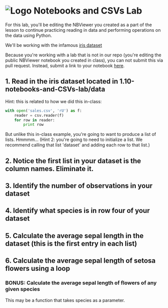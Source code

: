 # ![Logo](https://ga-dash.s3.amazonaws.com/production/assets/logo-9f88ae6c9c3871690e33280fcf557f33.png) Notebooks and CSVs Lab


For this lab, you'll be editing the NBViewer you created as a part of the lesson to continue practicing reading in data and performing operations on the data using Python.

We'll be working with the infamous [iris dataset](https://en.wikipedia.org/wiki/Iris_flower_data_set)

Because you're working with a lab that is not in our repo (you're editing the public NBViewer notebook you created in class), you can not submit this via pull request. Instead, submit a link to your notebook [here](https://docs.google.com/a/generalassemb.ly/forms/d/e/1FAIpQLSeaGfpKtEbqaol4E0-C_m171HyCLkVzBS4oVrBD5fGUyCQKDA/viewform?c=0&w=1).

## 1. Read in the iris dataset located in 1.10-notebooks-and-CSVs-lab/data 

Hint: this is related to how we did this in-class:

```python
with open('sales.csv', 'rU') as f:
    reader = csv.reader(f)
    for row in reader:
        print row
```

But unlike this in-class example, you're going to want to produce a list of lists. Hmmmm...
(Hint 2: you're going to need to initialize a list. We recommend calling that list 'dataset' and adding each row to that list.) 

## 2. Notice the first list in your dataset is the column names. Eliminate it.


## 3. Identify the number of observations in your dataset


## 4. Identify what species is in row four of your dataset


## 5. Calculate the average sepal length in the dataset (this is the first entry in each list)


## 6. Calculate the average sepal length of setosa flowers using a loop


### BONUS: Calculate the average sepal length of flowers of any given species
This may be a function that takes species as a parameter.


